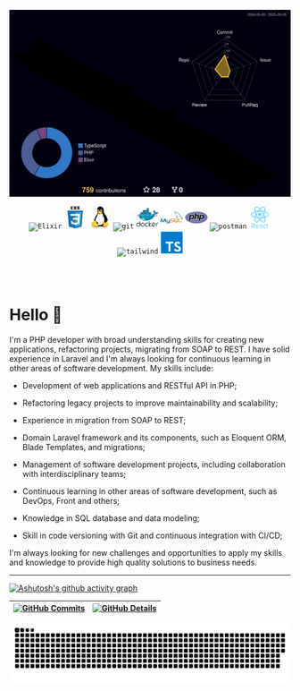 

<!-- <img align="right" src="./pc.gif" alt="PC psicodelico" width="400"> -->
  ![Status](./profile-3d-contrib/profile-night-rainbow.svg)
<p align="center"> 
  <code><img src="https://raw.githubusercontent.com/devicons/devicon/blob/master/icons/elixir/elixir-original.svg" alt="Elixir" width="40" height="40"/></code>
  <code><img src="https://raw.githubusercontent.com/devicons/devicon/master/icons/css3/css3-original-wordmark.svg" alt="css3" width="40" height="40"/></code>
  <code><img src="https://raw.githubusercontent.com/devicons/devicon/master/icons/linux/linux-original.svg" alt="linux" width="40" height="40"/></code>
  <code><img src="https://www.vectorlogo.zone/logos/git-scm/git-scm-icon.svg" alt="git" width="40" height="40"/></code>
  <code><img src="https://raw.githubusercontent.com/devicons/devicon/master/icons/docker/docker-original-wordmark.svg" alt="docker" width="40" height="40"/></code>
  <code><img src="https://raw.githubusercontent.com/devicons/devicon/master/icons/mysql/mysql-original-wordmark.svg" alt="mysql" width="40" height="40"/></code>
  <code><img src="https://raw.githubusercontent.com/devicons/devicon/master/icons/php/php-original.svg" alt="php" width="40" height="40"/></code>
  <code><img src="https://www.vectorlogo.zone/logos/getpostman/getpostman-icon.svg" alt="postman" width="40" height="40"/></code>
  <code><img src="https://raw.githubusercontent.com/devicons/devicon/master/icons/react/react-original-wordmark.svg" alt="react" width="40" height="40"/></code>
  <code><img src="https://www.vectorlogo.zone/logos/tailwindcss/tailwindcss-icon.svg" alt="tailwind" width="40" height="40"/></code>
  <code><img src="https://raw.githubusercontent.com/devicons/devicon/master/icons/typescript/typescript-original.svg" alt="typescript" width="40" height="40"/></code>
</p>

<br>
<br>

# Hello 👋


I'm a PHP developer with broad understanding skills for creating new applications, refactoring projects, migrating from SOAP to REST. I have solid experience in Laravel and I'm always looking for continuous learning in other areas of software development. My skills include:

- Development of web applications and RESTful API in PHP;

- Refactoring legacy projects to improve maintainability and scalability;

- Experience in migration from SOAP to REST;

- Domain Laravel framework and its components, such as Eloquent ORM, Blade Templates, and migrations;

- Management of software development projects, including collaboration with interdisciplinary teams;

- Continuous learning in other areas of software development, such as DevOps, Front and others;

- Knowledge in SQL database and data modeling;

- Skill in code versioning with Git and continuous integration with CI/CD;

I'm always looking for new challenges and opportunities to apply my skills and knowledge to provide high quality solutions to business needs.
  <br />

  

  
<hr>
  
  [![Ashutosh's github activity graph](https://github-readme-activity-graph.cyclic.app/graph?username=hendrix97s&bg_color=red&color=bd93f9&line=bd93f9&point=f1f5f9&area=true&hide_border=true)](https://github.com/ashutosh00710/github-readme-activity-graph)

 | [![GitHub Commits](http://github-profile-summary-cards.vercel.app/api/cards/productive-time?username=hendrix97s&theme=dracula&utcOffset=-3)](https://github.com/vn7n24fzkq/github-profile-summary-cards) | [![GitHub Details](http://github-profile-summary-cards.vercel.app/api/cards/profile-details?username=hendrix97s&theme=dracula)](https://github.com/vn7n24fzkq/github-profile-summary-cards) |  
 | ----------- | ----------- |



 

  


  
 
   ![Snake animation](https://github.com/hendrix97s/hendrix97s/blob/output/github-contribution-grid-snake.svg)
 
 
 






 
  
  

  



<!--  <div style="">
    
   <div align='center'>
<a height="150em" href="http://www.github.com/hendrix97s">
  <img src="https://github-readme-streak-stats.herokuapp.com/?user=isaac545454&stroke=2ea043&background=171717&ring=3382ed&fire=3382ed&currStreakNum=0bd967&currStreakLabel=3382ed&sideNums=0bd967&sideLabels=3382ed&dates=0bd967&hide_border=true" /></a>
</div>
 
 </div> -->
